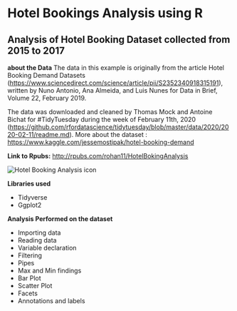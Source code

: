 # Hotel Bookings Analysis using R

## Analysis of Hotel Booking Dataset collected from 2015 to 2017

**about the Data**
The data in this example is originally from the article Hotel Booking Demand Datasets (https://www.sciencedirect.com/science/article/pii/S2352340918315191), written by Nuno Antonio, Ana Almeida, and Luis Nunes for Data in Brief, Volume 22, February 2019.

The data was downloaded and cleaned by Thomas Mock and Antoine Bichat for #TidyTuesday during the week of February 11th, 2020 (https://github.com/rfordatascience/tidytuesday/blob/master/data/2020/2020-02-11/readme.md).
More about the dataset : https://www.kaggle.com/jessemostipak/hotel-booking-demand

**Link to Rpubs:** http://rpubs.com/rohan11/HotelBokingAnalysis

![Hotel Booking Analysis icon](https://user-images.githubusercontent.com/63396845/125573987-5be7fbf0-61c5-4187-8745-bb030c306bd3.png)

**Libraries used**
* Tidyverse
* Ggplot2

**Analysis Performed on the dataset**
* Importing data
* Reading data
* Variable declaration
* Filtering
* Pipes
* Max and Min findings
* Bar Plot
* Scatter Plot
* Facets
* Annotations and labels
